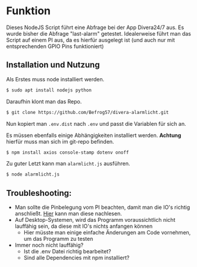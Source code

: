 # Funktion
Dieses NodeJS Script führt eine Abfrage bei der App Divera24/7 aus. Es wurde bisher die Abfrage "last-alarm" getestet. Idealerweise führt man das Script auf einem PI aus, da es hierfür ausgelegt ist (und auch nur mit entsprechenden GPIO Pins funktioniert)
## Installation und Nutzung
Als Erstes muss node installiert werden.

```bash
$ sudo apt install nodejs python
```
Daraufhin klont man das Repo.

```bash
$ git clone https://github.com/Befrog57/divera-alarmlicht.git
```
Nun kopiert man `.env.dist` nach `.env` und passt die Variablen für sich an.

Es müssen ebenfalls einige Abhängigkeiten installiert werden. **Achtung** hierfür muss man sich im git-repo befinden.

```bash
$ npm install axios console-stamp dotenv onoff
```
Zu guter Letzt kann man `alarmlicht.js` ausführen.

```bash
$ node alarmlicht.js
```

## Troubleshooting:
- Man sollte die Pinbelegung vom PI beachten, damit man die IO's richtig anschließt. [Hier](https://www.elektronik-kompendium.de/sites/raspberry-pi/1907101.html) kann man diese nachlesen.
- Auf Desktop-Systemen, wird das Programm voraussichtlich nicht lauffähig sein, da diese mit IO's nichts anfangen können
  - Hier müsste man einige einfache Änderungen am Code vornehmen, um das Programm zu testen
- Immer noch nicht lauffähig?
  - Ist die .env Datei richtig bearbeitet?
  - Sind alle Dependencies mit npm installiert?
